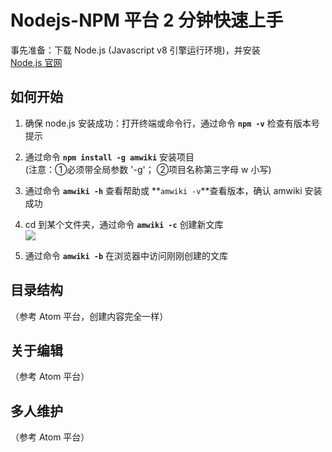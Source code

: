 # Nodejs-NPM 平台 2 分钟快速上手

事先准备：下载 Node.js (Javascript v8 引擎运行环境)，并安装  
[Node.js 官网](https://nodejs.org/)

## 如何开始

1. 确保 node.js 安装成功：打开终端或命令行，通过命令 **`npm -v`** 检查有版本号提示

2. 通过命令 **`npm install -g amwiki`** 安装项目  
   (注意：①必须带全局参数 '-g'； ②项目名称第三字母 w 小写)

3. 通过命令 **`amwiki -h`** 查看帮助或 **`amwiki -v`**查看版本，确认 amwiki 安装成功  

4. cd 到某个文件夹，通过命令 **`amwiki -c`** 创建新文库  
   ![](assets/010/20170720-1e299f83.png=400-)  

5. 通过命令 **`amwiki -b`** 在浏览器中访问刚刚创建的文库

## 目录结构
（参考 Atom 平台，创建内容完全一样）

## 关于编辑
（参考 Atom 平台）

## 多人维护
（参考 Atom 平台）
